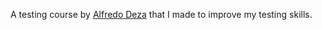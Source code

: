 A testing course by [Alfredo Deza](https://github.com/alfredodeza) that I made to improve my testing skills.